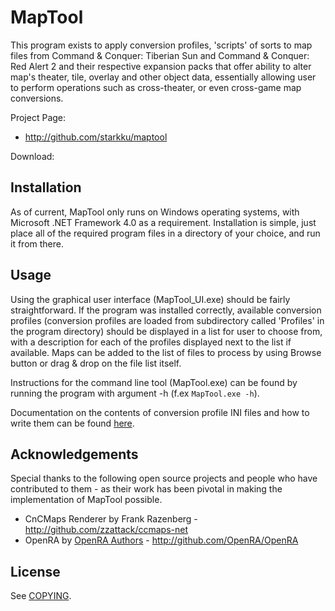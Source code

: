 # MapTool

This program exists to apply conversion profiles, 'scripts' of sorts to map files from Command & Conquer: Tiberian Sun and Command & Conquer: Red Alert 2 and their respective expansion packs that offer ability to alter map's theater, tile, overlay and other object data, essentially allowing user to perform operations such as cross-theater, or even cross-game map conversions.

Project Page:

* http://github.com/starkku/maptool

Download:

## Installation

As of current, MapTool only runs on Windows operating systems, with Microsoft .NET Framework 4.0 as a requirement. Installation is simple, just place all of the required program files in a directory of your choice, and run it from there. 

## Usage

Using the graphical user interface (MapTool_UI.exe) should be fairly straightforward. If the program was installed correctly, available conversion profiles (conversion profiles are loaded from subdirectory called 'Profiles' in the program directory) should be displayed in a list for user to choose from, with a description for each of the profiles displayed next to the list if available. Maps can be added to the list of files to process by using Browse button or drag & drop on the file list itself.

Instructions for the command line tool (MapTool.exe) can be found by running the program with argument -h (f.ex `MapTool.exe -h`).

Documentation on the contents of conversion profile INI files and how to write them can be found [here](https://github.com/starkku/maptool/blob/master/Conversion-Profile-Documentation.md).

## Acknowledgements

Special thanks to the following open source projects and people who have contributed to them - as their work has been pivotal in making the implementation of MapTool possible.

* CnCMaps Renderer by Frank Razenberg - http://github.com/zzattack/ccmaps-net
* OpenRA by [OpenRA Authors](https://raw.github.com/OpenRA/OpenRA/master/AUTHORS) - http://github.com/OpenRA/OpenRA

## License

See [COPYING](https://github.com/starkku/maptool/blob/master/COPYING).
